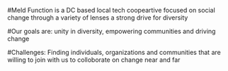 #Meld Function is a DC based local tech coopeartive focused on social change through a variety of lenses a strong drive for diversity

#Our goals are: unity in diversity, empowering communities and driving change

#Challenges: Finding individuals, organizations and communities that are willing to join with us to colloborate on change near and far
